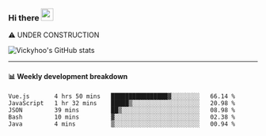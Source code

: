 ### Hi there <a href="https://www.gautamkrishnar.com/"><img src="https://media.giphy.com/media/hvRJCLFzcasrR4ia7z/giphy.gif" width="25px"></a>
⚠️ UNDER CONSTRUCTION

![Vickyhoo's GitHub stats](https://github-readme-stats.vercel.app/api?username=vickyhoo&theme=react&show_icons=true)

---

#### :bar_chart: Weekly development breakdown

<!--START_SECTION:waka-->
```text
Vue.js       4 hrs 50 mins   ████████████████▓░░░░░░░░   66.14 % 
JavaScript   1 hr 32 mins    █████▒░░░░░░░░░░░░░░░░░░░   20.98 % 
JSON         39 mins         ██▒░░░░░░░░░░░░░░░░░░░░░░   08.98 % 
Bash         10 mins         ▓░░░░░░░░░░░░░░░░░░░░░░░░   02.38 % 
Java         4 mins          ▒░░░░░░░░░░░░░░░░░░░░░░░░   00.94 % 
```
<!--END_SECTION:waka-->


<!--
**vickyhoo/vickyhoo** is a ✨ _special_ ✨ repository because its `README.md` (this file) appears on your GitHub profile.

Here are some ideas to get you started:

- 🔭 I’m currently working on ...
- 🌱 I’m currently learning ...
- 👯 I’m looking to collaborate on ...
- 🤔 I’m looking for help with ...
- 💬 Ask me about ...
- 📫 How to reach me: ...
- 😄 Pronouns: ...
- ⚡ Fun fact: ...
-->
